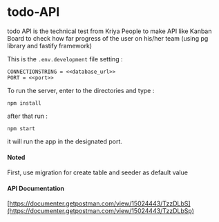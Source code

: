 # todo-API

todo API is the technical test from Kriya People to make API like Kanban Board to check how far progress of the user on his/her team (using pg library and fastify framework)

This is the `.env.development` file setting :
```
CONNECTIONSTRING = <<database_url>>
PORT = <<port>>
```
To run the server, enter to the directories and type :

`npm install`

after that run : 

`npm start`

it will run the app in the designated port.


#### Noted
First, use migration for create table and seeder as default value

#### API Documentation
[https://documenter.getpostman.com/view/15024443/TzzDLbS](https://documenter.getpostman.com/view/15024443/TzzDLbSp)